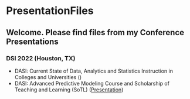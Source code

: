 # PresentationFiles
## Welcome. Please find files from my Conference Presentations

### DSI 2022 (Houston, TX)
* DASI: Current State of Data, Analytics and Statistics Instruction in Colleges and Universities ()
* DASI: Advanced Predictive Modeling Course and Scholarship of Teaching and Learning (SoTL) (<a href="https://github.com/kkParker/PresentationFiles/blob/237e171e08616376be83d8574a6d6c38e1c5d12c/DSI22DASIAdvPMwRSoTL.pptx">Presentation</a>)


